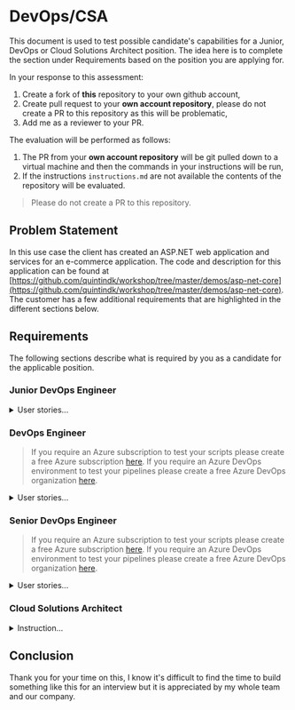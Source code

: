 # DevOps/CSA

This document is used to test possible candidate's capabilities for a Junior, DevOps or Cloud Solutions Architect position. The idea here is to complete the section under Requirements based on the position you are applying for.

In your response to this assessment:

1. Create a fork of **this** repository to your own github account,
2. Create pull request to your **own account repository**, please do not create a PR to this repository as this will be problematic,
3. Add me as a reviewer to your PR.

The evaluation will be performed as follows:

1. The PR from your **own account repository** will be git pulled down to a virtual machine and then the commands in your instructions will be run,
2. If the instructions `instructions.md` are not available the contents of the repository will be evaluated.

> Please do not create a PR to this repository.

## Problem Statement

In this use case the client has created an ASP.NET web application and services for an e-commerce application. The code and description for this application can be found at [https://github.com/quintindk/workshop/tree/master/demos/asp-net-core](https://github.com/quintindk/workshop/tree/master/demos/asp-net-core). The customer has a few additional requirements that are highlighted in the different sections below.

## Requirements

The following sections describe what is required by you as a candidate for the applicable position.

### Junior DevOps Engineer

<details>
  <summary>User stories...</summary>

1. As a Junior DevOps engineer you are required to create a docker file that will build the `Divergent.Sales.API` component for the backend APIs so that they can be built on a developers machine. Please be sure to name the docker file and provide instructions for building the container image on the local machine.

2. As a Junior DevOps engineer you are required to create a docker file that will build the `Divergent.Shipping.API` component for the backend APIs so that they can be built on a developers machine. Please be sure to name the docker file and provide instructions for building the container image on the local machine.

3. As a Junior DevOps engineer you are required to create a docker file that will build the `Divergent.CompositionGateway` component for the backend APIs so that they can be built on a developers machine. Please be sure to name the docker file and provide instructions for building the container image on the local machine.

4. As a Junior DevOps engineer you are required to create a docker file that will build the `Divergent.Website` component for the backend APIs so that they can be built on a developers machine. Please be sure to name the docker file and provide instructions for building the container image on the local machine.

5. As a Junior DevOps engineer you are required to create a docker compose definition to build and run all components for the web site on the developers local machine so that the developer can test the application. Please be sure to name the docker compose file and provide instructions for running the docker compose to test the web site system.

6. As a Junior DevOps engineer you are required to create a docker compose definition to build and run all components for the backend APIs on the developers local machine so that the developer can test the composition apis. Please be sure to name the docker compose file and provide instructions for running the docker compose to test the API system.

</details>

### DevOps Engineer

> If you require an Azure subscription to test your scripts please create a free Azure subscription [here](https://azure.microsoft.com/en-in/free/).
> If you require an Azure DevOps environment to test your pipelines please create a free Azure DevOps organization [here](https://azure.microsoft.com/en-us/products/devops/?nav=min).

<details>
  <summary>User stories...</summary>

1. As a DevOps engineer you are required to create 4 docker files that will build and start the components for the backend APIs and the Web Site so that they can be hosted on a developers machine. Please be sure to name the docker file and provide instructions for building the container image on the local machine.

2. As a DevOps engineer you are required to create a terraform script to create a Resource Group and an Azure Container Registry in an azure subscription so that the 4 container images in point 1 can be pushed to a central container registry. Please be sure to provide instructions for the running of the terraform script.

3. As a DevOps engineer you are required to create an automated pipeline using Azure Pipelines in Azure DevOps that will run the terraform script to create the Resource Group and an Azure Container Registry in Azure so that the creation of the of the resources is done through a service principal rather than a user account. Please be sure to provide instructions registering the pipeline and any requirements for the service principal.

4. As a DevOps engineer you are required to create an automated pipeline using Azure Pipelines in Azure DevOps that will build the container images on the build agent and push the containers to an Azure Container Registry so that the container images are available in a central container registry.

</details>

### Senior DevOps Engineer

> If you require an Azure subscription to test your scripts please create a free Azure subscription [here](https://azure.microsoft.com/en-in/free/).
> If you require an Azure DevOps environment to test your pipelines please create a free Azure DevOps organization [here](https://azure.microsoft.com/en-us/products/devops/?nav=min).

<details>
  <summary>User stories...</summary>

1. As a Senior DevOps engineer you are required to create 4 docker files that will build and start the components for the backend APIs and the Web Site so that they can be hosted on a developers machine. Please be sure to name the docker file and provide instructions for building the container image on the local machine.

2. As a Senior DevOps engineer you are required to create a terraform script to create a Resource Group and an Azure Container Registry in an azure subscription so that the 4 container images in point 1 can be pushed to a central container registry. Please be sure to provide instructions for the running of the terraform script.

3. As a Senior DevOps engineer you are required to create an automated pipeline using Azure Pipelines in Azure DevOps that will run the terraform script to create the Resource Group and an Azure Container Registry in Azure so that the creation of the of the resources is done through a service principal rather than a user account. Please be sure to provide instructions registering the pipeline and any requirements for the service principal.

4. As a Senior DevOps engineer you are required to create an automated pipeline using Azure Pipelines in Azure DevOps that will build the container images on the build agent and push the containers to an Azure Container Registry so that the container images are available in a central container registry.

5. As a Senior DevOps engineer you are required to create a terraform script to create a Resource Group and an Azure Kubernetes Service instance in an azure subscription so that the 4 container images can be deployed as separate deployments in kubernetes. Please be sure to provide instructions for the running of the terraform script.

6. As a Senior DevOps engineer you are required to create a helm chart for the deployment of the whole system i.e. all 4 containers as deployments, applicable services and applicable ingresses, so that the system can be deployed to a Azure Kubernetes Service through a single helm call. Please be sure to provide instructions for running the helm command for the installation of the system to Kubernetes.

7. As a Senior DevOps engineer you are required to create an automated pipeline using Azure Pipelines in Azure DevOps that will run the helm install task for the installation of the system to Kubernetes so that the creation of the Kubernetes resources is done through a service principal and in an automated fashion. Please be sure to provide instructions registering the pipeline and any requirements for the service principal and service connections.

</details>

### Cloud Solutions Architect

<details>
  <summary>Instruction...</summary>

Given the application code and requirements above please diagram and document the architectural design for the application deployment including:

1. The application architecture as you understand it from the code and description,
2. The Azure infrastructure architecture you would recommend for the deployment,
3. The DevOps processes and gates you would recommend,
4. Any security considerations that you would recommend for the deployment,
5. Any modernization activities/projects which would improve the architecture,
6. Any possible issues with the architecture as you see it.

</details>

## Conclusion

Thank you for your time on this, I know it's difficult to find the time to build something like this for an interview but it is appreciated by my whole team and our company.
